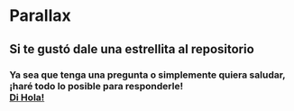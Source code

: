 # Parallax
<h2>Si te gustó dale una estrellita al repositorio</h2>
<h3> Ya sea que tenga una pregunta o simplemente quiera saludar, ¡haré todo lo posible para responderle! <br> <a target="_blank" href="https://www.instagram.com/soul_dev.ec/">Di Hola!</a></h3>
